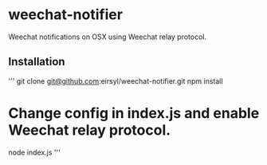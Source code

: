 weechat-notifier
================

Weechat notifications on OSX using Weechat relay protocol.


## Installation
'''
git clone git@github.com:eirsyl/weechat-notifier.git
npm install
# Change config in index.js and enable Weechat relay protocol.
node index.js
'''
